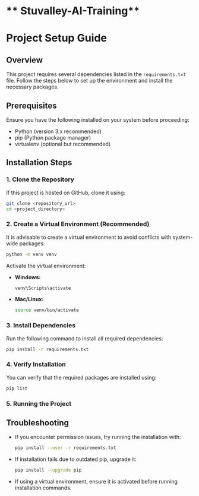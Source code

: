 # ** Stuvalley-AI-Training**

# **Project Setup Guide**

## **Overview**  
This project requires several dependencies listed in the `requirements.txt` file. Follow the steps below to set up the environment and install the necessary packages.

## **Prerequisites**  
Ensure you have the following installed on your system before proceeding:  
- Python (version 3.x recommended)  
- pip (Python package manager)  
- virtualenv (optional but recommended)

## **Installation Steps**

### **1. Clone the Repository**  
If this project is hosted on GitHub, clone it using:  
```bash
git clone <repository_url>
cd <project_directory>
```

### **2. Create a Virtual Environment (Recommended)**  
It is advisable to create a virtual environment to avoid conflicts with system-wide packages:  
```bash
python -m venv venv
```
Activate the virtual environment:  
- **Windows:**  
  ```bash
  venv\Scripts\activate
  ```
- **Mac/Linux:**  
  ```bash
  source venv/bin/activate
  ```

### **3. Install Dependencies**  
Run the following command to install all required dependencies:  
```bash
pip install -r requirements.txt
```

### **4. Verify Installation**  
You can verify that the required packages are installed using:  
```bash
pip list
```

### **5. Running the Project**  

## **Troubleshooting**  
- If you encounter permission issues, try running the installation with:  
  ```bash
  pip install --user -r requirements.txt
  ```
- If installation fails due to outdated pip, upgrade it:  
  ```bash
  pip install --upgrade pip
  ```
- If using a virtual environment, ensure it is activated before running installation commands.

